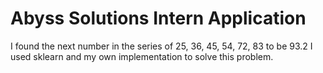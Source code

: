 # Abyss Solutions Intern Application
I found the next number in the series of 25, 36, 45, 54, 72, 83 to be 93.2
I used sklearn and my own implementation to solve this problem.
